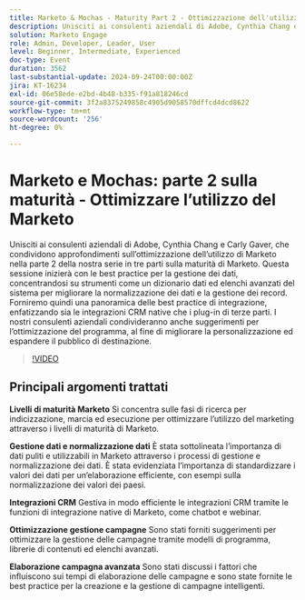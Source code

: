 ```yaml
---
title: Marketo & Mochas - Maturity Part 2 - Ottimizzazione dell'utilizzo del Marketo
description: Unisciti ai consulenti aziendali di Adobe, Cynthia Chang e Carly Gaver, per la parte 2 della serie Marketo Maturity, che si concentra sulla gestione dei dati, le integrazioni CRM e l’ottimizzazione delle campagne per migliorare l’utilizzo di Marketo, con domande e risposte live.
solution: Marketo Engage
role: Admin, Developer, Leader, User
level: Beginner, Intermediate, Experienced
doc-type: Event
duration: 3562
last-substantial-update: 2024-09-24T00:00:00Z
jira: KT-16234
exl-id: 06e58ede-e2bd-4b48-b335-f91a818246cd
source-git-commit: 3f2a8375249858c4905d9058570dffcd4dcd8622
workflow-type: tm+mt
source-wordcount: '256'
ht-degree: 0%

---
```


# Marketo e Mochas: parte 2 sulla maturità - Ottimizzare l’utilizzo del Marketo

Unisciti ai consulenti aziendali di Adobe, Cynthia Chang e Carly Gaver, che condividono approfondimenti sull’ottimizzazione dell’utilizzo di Marketo nella parte 2 della nostra serie in tre parti sulla maturità di Marketo. Questa sessione inizierà con le best practice per la gestione dei dati, concentrandosi su strumenti come un dizionario dati ed elenchi avanzati del sistema per migliorare la normalizzazione dei dati e la gestione dei record. Forniremo quindi una panoramica delle best practice di integrazione, enfatizzando sia le integrazioni CRM native che i plug-in di terze parti. I nostri consulenti aziendali condivideranno anche suggerimenti per l’ottimizzazione del programma, al fine di migliorare la personalizzazione ed espandere il pubblico di destinazione.

>[!VIDEO](https://video.tv.adobe.com/v/3434699/?learn=on)

## Principali argomenti trattati

**Livelli di maturità Marketo**
Si concentra sulle fasi di ricerca per indicizzazione, marcia ed esecuzione per ottimizzare l’utilizzo del marketing attraverso i livelli di maturità di Marketo.

**Gestione dati e normalizzazione dati**
È stata sottolineata l’importanza di dati puliti e utilizzabili in Marketo attraverso i processi di gestione e normalizzazione dei dati.
È stata evidenziata l’importanza di standardizzare i valori dei dati per un’elaborazione efficiente, con esempi sulla normalizzazione dei valori dei paesi.

**Integrazioni CRM**
Gestiva in modo efficiente le integrazioni CRM tramite le funzioni di integrazione native di Marketo, come chatbot e webinar.

**Ottimizzazione gestione campagne**
Sono stati forniti suggerimenti per ottimizzare la gestione delle campagne tramite modelli di programma, librerie di contenuti ed elenchi avanzati.

**Elaborazione campagna avanzata**
Sono stati discussi i fattori che influiscono sui tempi di elaborazione delle campagne e sono state fornite le best practice per la creazione e la gestione di campagne intelligenti.
